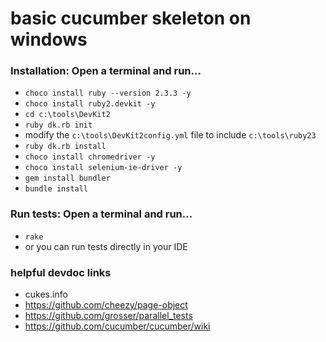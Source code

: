 # basic cucumber skeleton on windows

### Installation: Open a terminal and run...
- `choco install ruby --version 2.3.3 -y`
- `choco install ruby2.devkit -y`
- `cd c:\tools\DevKit2`
- `ruby dk.rb init`
- modify the `c:\tools\DevKit2config.yml` file to include `c:\tools\ruby23`
- `ruby dk.rb install`
- `choco install chromedriver -y`
- `choco install selenium-ie-driver -y`
- `gem install bundler`
- `bundle install`

### Run tests: Open a terminal and run...
- `rake`
- or you can run tests directly in your IDE

### helpful devdoc links
- cukes.info
- https://github.com/cheezy/page-object
- https://github.com/grosser/parallel_tests
- https://github.com/cucumber/cucumber/wiki